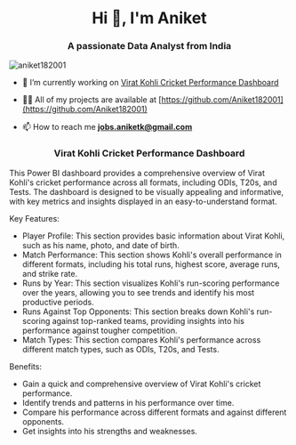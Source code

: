 <h1 align="center">Hi 👋, I'm Aniket</h1>
<h3 align="center">A passionate Data Analyst from India</h3>

<p align="left"> <img src="https://komarev.com/ghpvc/?username=aniket182001&label=Profile%20views&color=0e75b6&style=flat" alt="aniket182001" /> </p>

- 🔭 I’m currently working on [Virat Kohli Cricket Performance Dashboard](https://github.com/Aniket182001/Cricket-player-stats-dashboard-PowerBi)

- 👨‍💻 All of my projects are available at [https://github.com/Aniket182001](https://github.com/Aniket182001)

- 📫 How to reach me **jobs.aniketk@gmail.com**

<p align="left">
</p>

<p align="center">
<h3 align="center">Virat Kohli Cricket Performance Dashboard</h3>
</p>

This Power BI dashboard provides a comprehensive overview of Virat Kohli's cricket performance across all formats, including ODIs, T20s, and Tests. The dashboard is designed to be visually appealing and informative, with key metrics and insights displayed in an easy-to-understand format.

Key Features:

* Player Profile: This section provides basic information about Virat Kohli, such as his name, photo, and date of birth.
* Match Performance: This section shows Kohli's overall performance in different formats, including his total runs, highest score, average runs, and strike rate.
* Runs by Year: This section visualizes Kohli's run-scoring performance over the years, allowing you to see trends and identify his most productive periods.
* Runs Against Top Opponents: This section breaks down Kohli's run-scoring against top-ranked teams, providing insights into his performance against tougher competition.
* Match Types: This section compares Kohli's performance across different match types, such as ODIs, T20s, and Tests.

Benefits:
- Gain a quick and comprehensive overview of Virat Kohli's cricket performance.
- Identify trends and patterns in his performance over time.
- Compare his performance across different formats and against different opponents.
- Get insights into his strengths and weaknesses.
